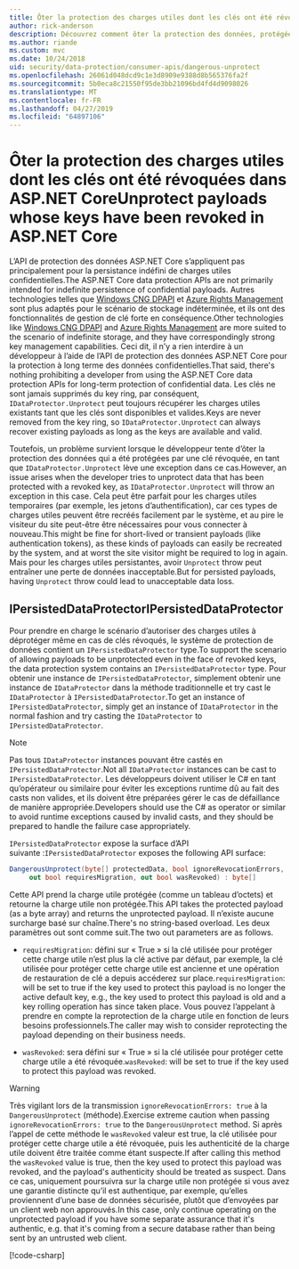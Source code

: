 ```yaml
---
title: Ôter la protection des charges utiles dont les clés ont été révoquées dans ASP.NET Core
author: rick-anderson
description: Découvrez comment ôter la protection des données, protégées par des clés qui ont depuis été révoqués, dans une application ASP.NET Core.
ms.author: riande
ms.custom: mvc
ms.date: 10/24/2018
uid: security/data-protection/consumer-apis/dangerous-unprotect
ms.openlocfilehash: 26061d048dcd9c1e3d8909e9388d8b565376fa2f
ms.sourcegitcommit: 5b0eca8c21550f95de3bb21096bd4fd4d9098026
ms.translationtype: MT
ms.contentlocale: fr-FR
ms.lasthandoff: 04/27/2019
ms.locfileid: "64897106"
---
```

# <a name="unprotect-payloads-whose-keys-have-been-revoked-in-aspnet-core"></a><span data-ttu-id="b40b0-103">Ôter la protection des charges utiles dont les clés ont été révoquées dans ASP.NET Core</span><span class="sxs-lookup"><span data-stu-id="b40b0-103">Unprotect payloads whose keys have been revoked in ASP.NET Core</span></span>

<a name="data-protection-consumer-apis-dangerous-unprotect"></a>

<span data-ttu-id="b40b0-104">L’API de protection des données ASP.NET Core s’appliquent pas principalement pour la persistance indéfini de charges utiles confidentielles.</span><span class="sxs-lookup"><span data-stu-id="b40b0-104">The ASP.NET Core data protection APIs are not primarily intended for indefinite persistence of confidential payloads.</span></span> <span data-ttu-id="b40b0-105">Autres technologies telles que [Windows CNG DPAPI](https://msdn.microsoft.com/library/windows/desktop/hh706794%28v=vs.85%29.aspx) et [Azure Rights Management](/rights-management/) sont plus adaptés pour le scénario de stockage indéterminée, et ils ont des fonctionnalités de gestion de clé forte en conséquence.</span><span class="sxs-lookup"><span data-stu-id="b40b0-105">Other technologies like [Windows CNG DPAPI](https://msdn.microsoft.com/library/windows/desktop/hh706794%28v=vs.85%29.aspx) and [Azure Rights Management](/rights-management/) are more suited to the scenario of indefinite storage, and they have correspondingly strong key management capabilities.</span></span> <span data-ttu-id="b40b0-106">Ceci dit, il n’y a rien interdire à un développeur à l’aide de l’API de protection des données ASP.NET Core pour la protection à long terme des données confidentielles.</span><span class="sxs-lookup"><span data-stu-id="b40b0-106">That said, there's nothing prohibiting a developer from using the ASP.NET Core data protection APIs for long-term protection of confidential data.</span></span> <span data-ttu-id="b40b0-107">Les clés ne sont jamais supprimés du key ring, par conséquent, `IDataProtector.Unprotect` peut toujours récupérer les charges utiles existants tant que les clés sont disponibles et valides.</span><span class="sxs-lookup"><span data-stu-id="b40b0-107">Keys are never removed from the key ring, so `IDataProtector.Unprotect` can always recover existing payloads as long as the keys are available and valid.</span></span>

<span data-ttu-id="b40b0-108">Toutefois, un problème survient lorsque le développeur tente d’ôter la protection des données qui a été protégées par une clé révoquée, en tant que `IDataProtector.Unprotect` lève une exception dans ce cas.</span><span class="sxs-lookup"><span data-stu-id="b40b0-108">However, an issue arises when the developer tries to unprotect data that has been protected with a revoked key, as `IDataProtector.Unprotect` will throw an exception in this case.</span></span> <span data-ttu-id="b40b0-109">Cela peut être parfait pour les charges utiles temporaires (par exemple, les jetons d’authentification), car ces types de charges utiles peuvent être recréés facilement par le système, et au pire le visiteur du site peut-être être nécessaires pour vous connecter à nouveau.</span><span class="sxs-lookup"><span data-stu-id="b40b0-109">This might be fine for short-lived or transient payloads (like authentication tokens), as these kinds of payloads can easily be recreated by the system, and at worst the site visitor might be required to log in again.</span></span> <span data-ttu-id="b40b0-110">Mais pour les charges utiles persistantes, avoir `Unprotect` throw peut entraîner une perte de données inacceptable.</span><span class="sxs-lookup"><span data-stu-id="b40b0-110">But for persisted payloads, having `Unprotect` throw could lead to unacceptable data loss.</span></span>

## <a name="ipersisteddataprotector"></a><span data-ttu-id="b40b0-111">IPersistedDataProtector</span><span class="sxs-lookup"><span data-stu-id="b40b0-111">IPersistedDataProtector</span></span>

<span data-ttu-id="b40b0-112">Pour prendre en charge le scénario d’autoriser des charges utiles à déprotéger même en cas de clés révoqués, le système de protection de données contient un `IPersistedDataProtector` type.</span><span class="sxs-lookup"><span data-stu-id="b40b0-112">To support the scenario of allowing payloads to be unprotected even in the face of revoked keys, the data protection system contains an `IPersistedDataProtector` type.</span></span> <span data-ttu-id="b40b0-113">Pour obtenir une instance de `IPersistedDataProtector`, simplement obtenir une instance de `IDataProtector` dans la méthode traditionnelle et try cast le `IDataProtector` à `IPersistedDataProtector`.</span><span class="sxs-lookup"><span data-stu-id="b40b0-113">To get an instance of `IPersistedDataProtector`, simply get an instance of `IDataProtector` in the normal fashion and try casting the `IDataProtector` to `IPersistedDataProtector`.</span></span>

> [!NOTE]
> <span data-ttu-id="b40b0-114">Pas tous `IDataProtector` instances pouvant être castés en `IPersistedDataProtector`.</span><span class="sxs-lookup"><span data-stu-id="b40b0-114">Not all `IDataProtector` instances can be cast to `IPersistedDataProtector`.</span></span> <span data-ttu-id="b40b0-115">Les développeurs doivent utiliser le C# en tant qu’opérateur ou similaire pour éviter les exceptions runtime dû au fait des casts non valides, et ils doivent être préparées gérer le cas de défaillance de manière appropriée.</span><span class="sxs-lookup"><span data-stu-id="b40b0-115">Developers should use the C# as operator or similar to avoid runtime exceptions caused by invalid casts, and they should be prepared to handle the failure case appropriately.</span></span>

<span data-ttu-id="b40b0-116">`IPersistedDataProtector` expose la surface d’API suivante :</span><span class="sxs-lookup"><span data-stu-id="b40b0-116">`IPersistedDataProtector` exposes the following API surface:</span></span>

```csharp
DangerousUnprotect(byte[] protectedData, bool ignoreRevocationErrors,
     out bool requiresMigration, out bool wasRevoked) : byte[]
```

<span data-ttu-id="b40b0-117">Cette API prend la charge utile protégée (comme un tableau d’octets) et retourne la charge utile non protégée.</span><span class="sxs-lookup"><span data-stu-id="b40b0-117">This API takes the protected payload (as a byte array) and returns the unprotected payload.</span></span> <span data-ttu-id="b40b0-118">Il n’existe aucune surcharge basé sur chaîne.</span><span class="sxs-lookup"><span data-stu-id="b40b0-118">There's no string-based overload.</span></span> <span data-ttu-id="b40b0-119">Les deux paramètres out sont comme suit.</span><span class="sxs-lookup"><span data-stu-id="b40b0-119">The two out parameters are as follows.</span></span>

* <span data-ttu-id="b40b0-120">`requiresMigration`: défini sur « True » si la clé utilisée pour protéger cette charge utile n’est plus la clé active par défaut, par exemple, la clé utilisée pour protéger cette charge utile est ancienne et une opération de restauration de clé a depuis accéderez sur place.</span><span class="sxs-lookup"><span data-stu-id="b40b0-120">`requiresMigration`: will be set to true if the key used to protect this payload is no longer the active default key, e.g., the key used to protect this payload is old and a key rolling operation has since taken place.</span></span> <span data-ttu-id="b40b0-121">Vous pouvez l’appelant à prendre en compte la reprotection de la charge utile en fonction de leurs besoins professionnels.</span><span class="sxs-lookup"><span data-stu-id="b40b0-121">The caller may wish to consider reprotecting the payload depending on their business needs.</span></span>

* <span data-ttu-id="b40b0-122">`wasRevoked`: sera défini sur « True » si la clé utilisée pour protéger cette charge utile a été révoquée.</span><span class="sxs-lookup"><span data-stu-id="b40b0-122">`wasRevoked`: will be set to true if the key used to protect this payload was revoked.</span></span>

>[!WARNING]
> <span data-ttu-id="b40b0-123">Très vigilant lors de la transmission `ignoreRevocationErrors: true` à la `DangerousUnprotect` (méthode).</span><span class="sxs-lookup"><span data-stu-id="b40b0-123">Exercise extreme caution when passing `ignoreRevocationErrors: true` to the `DangerousUnprotect` method.</span></span> <span data-ttu-id="b40b0-124">Si après l’appel de cette méthode le `wasRevoked` valeur est true, la clé utilisée pour protéger cette charge utile a été révoquée, puis les authenticité de la charge utile doivent être traitée comme étant suspecte.</span><span class="sxs-lookup"><span data-stu-id="b40b0-124">If after calling this method the `wasRevoked` value is true, then the key used to protect this payload was revoked, and the payload's authenticity should be treated as suspect.</span></span> <span data-ttu-id="b40b0-125">Dans ce cas, uniquement poursuivra sur la charge utile non protégée si vous avez une garantie distincte qu’il est authentique, par exemple, qu’elles proviennent d’une base de données sécurisée, plutôt que d’envoyées par un client web non approuvés.</span><span class="sxs-lookup"><span data-stu-id="b40b0-125">In this case, only continue operating on the unprotected payload if you have some separate assurance that it's authentic, e.g. that it's coming from a secure database rather than being sent by an untrusted web client.</span></span>

[!code-csharp[](dangerous-unprotect/samples/dangerous-unprotect.cs)]
